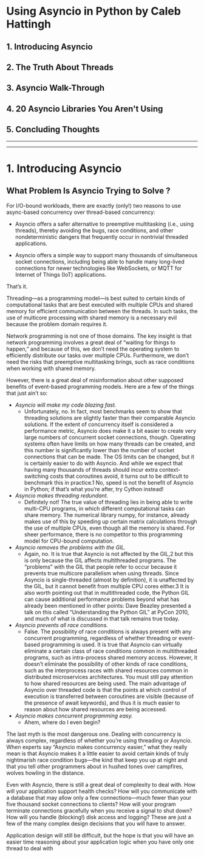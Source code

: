 # Using Asyncio in Python by Caleb Hattingh

## 1. Introducing Asyncio
## 2. The Truth About Threads
## 3. Asyncio Walk-Through
## 4. 20 Asyncio Libraries You Aren't Using
## 5. Concluding Thoughts

---
---

# 1. Introducing Asyncio

## What Problem Is Asyncio Trying to Solve ?

For I/O-bound workloads, there are exactly (only!) two reasons to use async-based concurrency over thread-based concurrency:

* Asyncio offers a safer alternative to preemptive multitasking (i.e., using threads), thereby avoiding the bugs, race conditions, and other nondeterministic dangers that frequently occur in nontrivial threaded applications.

* Asyncio offers a simple way to support many thousands of simultaneous socket connections, including being able to handle many long-lived connections for newer technologies like WebSockets, or MQTT for Internet of Things (IoT) applications.

That’s it.

Threading—as a programming model—is best suited to certain kinds of computational tasks that are best executed with multiple CPUs and shared memory for efficient communication between the threads. In such tasks, the use of multicore processing with shared memory is a necessary evil because the problem domain requires it.

Network programming is not one of those domains. The key insight is that network programming involves a great deal of “waiting for things to happen,” and because of this, we don’t need the operating system to efficiently distribute our tasks over multiple CPUs. Furthermore, we don’t need the risks that preemptive multitasking brings, such as race conditions when working with shared memory.

However, there is a great deal of misinformation about other supposed benefits of event-based programming models. Here are a few of the things that just ain’t so:

* *Asyncio will make my code blazing fast.*
  * Unfortunately, no. In fact, most benchmarks seem to show that threading solutions are slightly faster than their comparable Asyncio solutions. If the extent of concurrency itself is considered a performance metric, Asyncio does make it a bit easier to create very large numbers of concurrent socket connections, though. Operating systems often have limits on how many threads can be created, and this number is significantly lower than the number of socket connections that can be made. The OS limits can be changed, but it is certainly easier to do with Asyncio. And while we expect that having many thousands of threads should incur extra context-switching costs that coroutines avoid, it turns out to be difficult to benchmark this in practice.1 No, speed is not the benefit of Asyncio in Python; if that’s what you’re after, try Cython instead!
* *Asyncio makes threading redundant.*
  * Definitely not! The true value of threading lies in being able to write multi-CPU programs, in which different computational tasks can share memory. The numerical library numpy, for instance, already makes use of this by speeding up certain matrix calculations through the use of multiple CPUs, even though all the memory is shared. For sheer performance, there is no competitor to this programming model for CPU-bound computation.
* *Asyncio removes the problems with the GIL.*
  * Again, no. It is true that Asyncio is not affected by the GIL,2 but this is only because the GIL affects multithreaded programs. The “problems” with the GIL that people refer to occur because it prevents true multicore parallelism when using threads. Since Asyncio is single-threaded (almost by definition), it is unaffected by the GIL, but it cannot benefit from multiple CPU cores either.3 It is also worth pointing out that in multithreaded code, the Python GIL can cause additional performance problems beyond what has already been mentioned in other points: Dave Beazley presented a talk on this called “Understanding the Python GIL” at PyCon 2010, and much of what is discussed in that talk remains true today.
* *Asyncio prevents all race conditions.*
  * False. The possibility of race conditions is always present with any concurrent programming, regardless of whether threading or event-based programming is used. It is true that Asyncio can virtually eliminate a certain class of race conditions common in multithreaded programs, such as intra-process shared memory access. However, it doesn’t eliminate the possibility of other kinds of race conditions, such as the interprocess races with shared resources common in distributed microservices architectures. You must still pay attention to how shared resources are being used. The main advantage of Asyncio over threaded code is that the points at which control of execution is transferred between coroutines are visible (because of the presence of await keywords), and thus it is much easier to reason about how shared resources are being accessed.
* *Asyncio makes concurrent programming easy.*
  * Ahem, where do I even begin?

The last myth is the most dangerous one. Dealing with concurrency is always complex, regardless of whether you’re using threading or Asyncio. When experts say “Asyncio makes concurrency easier,” what they really mean is that Asyncio makes it a little easier to avoid certain kinds of truly nightmarish race condition bugs—the kind that keep you up at night and that you tell other programmers about in hushed tones over campfires, wolves howling in the distance.

Even with Asyncio, there is still a great deal of complexity to deal with. How will your application support health checks? How will you communicate with a database that may allow only a few connections—much fewer than your five thousand socket connections to clients? How will your program terminate connections gracefully when you receive a signal to shut down? How will you handle (blocking!) disk access and logging? These are just a few of the many complex design decisions that you will have to answer.

Application design will still be difficult, but the hope is that you will have an easier time reasoning about your application logic when you have only one thread to deal with